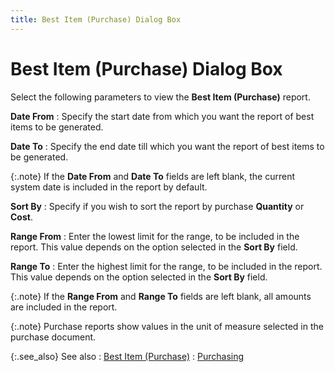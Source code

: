 ```yaml
---
title: Best Item (Purchase) Dialog Box
---
```


# Best Item (Purchase) Dialog Box


Select the following parameters to view the **Best Item (Purchase)** report.


**Date From**
: Specify the start date from which you want the report  of best items to be generated.


**Date To**
: Specify the end date till which you want the report  of best items to be generated.


{:.note}
If the **Date 
 From** and **Date To** fields  are left blank, the current system date is included in the report by default.


**Sort By**
: Specify if you wish to sort the report by purchase  **Quantity** or **Cost**.


**Range From**
: Enter the lowest limit for the range, to be included  in the report. This value depends on the option selected in the **Sort By** field.


**Range To**
: Enter the highest limit for the range, to be included  in the report. This value depends on the option selected in the **Sort By** field.


{:.note}
If the **Range 
 From** and **Range To** fields  are left blank, all amounts are included in the report.


{:.note}
Purchase reports show values in the unit of  measure selected in the purchase document.


{:.see_also}
See also
: [Best Item (Purchase)]({{site.rpt_baseurl}}/everest-reports/purchasing/best_item_purchase.html)
: [Purchasing]({{site.rpt_baseurl}}/everest-reports/purchasing/purchasing_reports.html)
